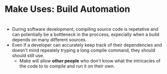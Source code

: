 # Make Uses: Build Automation
#
#
* During software development, compiling source code is repetative and can potentially be a bottleneck in the proccess, expecially when a build depends on many different sources.
* Even if a developer can accurately keep track of their dependencies and doesn't mind repeately tryping a long compile command, they should should still use.
    * Make will allow **other people** who don't know what the intricacies of the code to to compile and run it on their own. 